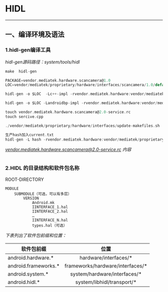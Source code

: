 # **HIDL**

------------------------------

## 一、**编译环境及语法**

### 1.hidl-gen编译工具

*hidl-gen源码路径：system/tools/hidl*

```c
make  hidl-gen 

PACKAGE=vendor.mediatek.hardware.scancamera@1.0
LOC=vendor/mediatek/proprietary/hardware/interfaces/scancamera/1.0/default/

hidl-gen -o $LOC  -Lc++-impl -rvendor.mediatek.hardware:vendor/mediatek/proprietary/hardware/interfaces -randroid.hidl:system/libhidl/transport $PACKAGE 

hidl-gen -o $LOC -Landroidbp-impl -rvendor.mediatek.hardware:vendor/mediatek/proprietary/hardware/interfaces -randroid.hidl:system/libhidl/transport $PACKAGE

touch vendor.mediatek.hardware.scancamera@2.0-service.rc
touch sercive.cpp

./vendor/mediatek/proprietary/hardware/interfaces/update-makefiles.sh

生产hash加入current.txt
hidl-gen -L hash -rvendor.mediatek.hardware:vendor/mediatek/proprietary/hardware/interfaces -randroid.hidl:system/libhidl/transport $PACKAGE

```

*vendor.mediatek.hardware.scancamera@2.0-service.rc 内容*
```c

```


### 2.HIDL 的目录结构和软件包名称

ROOT-DIRECTORY

    MODULE
        SUBMODULE（可选，可以有多层）
            VERSION
                Android.mk
                IINTERFACE_1.hal
                IINTERFACE_2.hal
                …
                IINTERFACE_N.hal
                types.hal（可选）

*下表列出了软件包前缀和位置：*

| 软件包前缀        | 位置   |
| --------   |  :----:  |
| android.hardware.*     |  hardware/interfaces/*     |
| android.frameworks.*     |  frameworks/hardware/interfaces/*   |
| android.system.*     |  system/hardware/interfaces/*   |
| android.hidl.*     |  system/libhidl/transport/*   |
